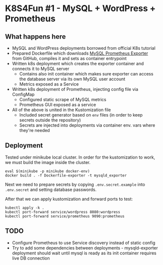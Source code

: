 # K8S4Fun #1 - MySQL + WordPress + Prometheus

## What happens here

- MySQL and WordPress deployments borrowed from official K8s tutorial
- Prepared Dockerfile which downloads [MySQL Prometheus Exporter](https://github.com/prometheus/mysqld_exporter) from GitHub, compiles it and sets as container entrypoint
- Written k8s deployment which creates the exporter container and connects it to MySQL server
  - Contains also init container which makes sure exporter can access the database server via its own MySQL user account
  - Metrics exposed as a Service
- Written k8s deployment of Prometheus, injecting config file via ConfigMap
  - Configured static scrape of MySQL metrics
  - Prometheus GUI exposed as a service
- All of the above is united in the Kustomization file
  - Included secret generator based on `env` files (in order to keep secrets outside the repository)
  - Secrets are injected into deployments via container env. vars where they're needed

## Deployment

Tested under minikube local cluster. In order for the kustomization to work, we must build the image inside the cluster.
```
eval $(minikube -p minikube docker-env)
docker build . -f Dockerfile-exporter -t mysqld_exporter
```

Next we need to prepare secrets by copying `.env.secret.example` into `.env.secret` and setting database passwords.

After that we can apply kustomization and forward ports to test:
```
kubectl apply -k .
kubectl port-forward service/wordpress 8080:wordpress
kubectl port-forward service/prometheus 9090:prometheus
```

## TODO

- Configure Prometheus to use Service discovery instead of static config
- Try to add some dependencies between deployments - mysqld-exporter deployment should wait until mysql is ready as its init container requires live DB connection